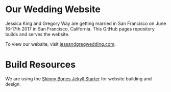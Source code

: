 # Our Wedding Website

Jessica King and Gregory Way are getting married in
San Francisco on June 16-17th 2017 in San Francisco,
California. This GitHub pages repository builds and
serves the website.

To view our website, visit [jessandgregwedding.com]("http://www.jessandgregwedding.com").

# Build Resources

We are using the [Skinny Bones Jekyll Starter]("https://mademistakes.com/work/skinny-bones-jekyll/")
for website building and design.
